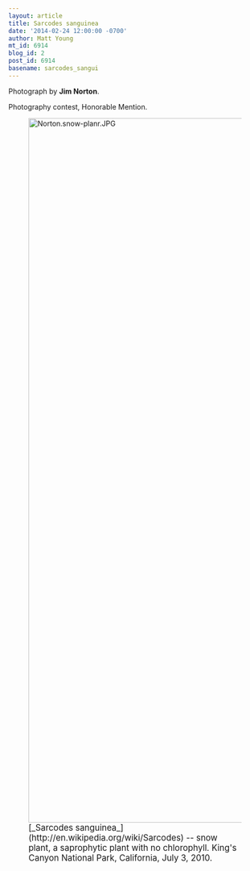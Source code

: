 ```yaml
---
layout: article
title: Sarcodes sanguinea
date: '2014-02-24 12:00:00 -0700'
author: Matt Young
mt_id: 6914
blog_id: 2
post_id: 6914
basename: sarcodes_sangui
---
```

Photograph by **Jim Norton**.

Photography contest, Honorable Mention.

<figure>
<img src="{{ site.baseurl }}/uploads/2014/Norton.snow-planr.JPG" alt="Norton.snow-planr.JPG" width="571" height="1399" />
<figcaption markdown="span">
<big>[_Sarcodes sanguinea_](http://en.wikipedia.org/wiki/Sarcodes) -- snow plant, a saprophytic plant with no chlorophyll.  King's Canyon National Park, California, July 3, 2010.</big>

</figcaption>
</figure>

